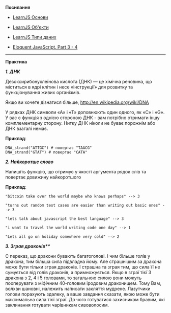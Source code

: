 
  **Посилання**
    
-   [LearnJS Основи](https://uk.javascript.info/first-steps)

-   [LearnJS Об'єкти](https://uk.javascript.info/object-basics)

-   [LearnJS Типи даних](https://uk.javascript.info/data-types)

-   [Eloquent  JavaScript. Part 3 - 4](https://eloquentjavascript.net/)
   ____________________________  

**Практика**

***1. ДНК***

Дезоксирибонуклеїнова кислота (ДНК) — це хімічна речовина, що міститься в ядрі клітин і несе «інструкції» для розвитку та функціонування живих організмів.

Якщо ви хочете дізнатися більше, http://en.wikipedia.org/wiki/DNA

У рядках ДНК символи «А» і «Т» доповнюють один одного, як «С» і «G». У вас є функція з однією стороною ДНК - вам потрібно отримати іншу комплементарну сторону. Нитку ДНК ніколи не буває порожнім або ДНК взагалі немає.

**Приклад**:

    DNA_strand("ATTGC") # повертає "TAACG"
    DNA_strand("GTAT") # повертає "CATA" 
    
***2. Найкоротше слово***

  Напишіть функцію, що отримує у якості аргумента рядок слів та повертає довижину найкоротшого

**Приклад**:

    "bitcoin take over the world maybe who knows perhaps" --> 3
    
    "turns out random test cases are easier than writing out basic ones" --> 3
    
    "lets talk about javascript the best language" --> 3
    
    "i want to travel the world writing code one day" --> 1
    
    "Lets all go on holiday somewhere very cold" --> 2
    
***3. Зграя драконів\*\****

  Є переказ, що дракони бувають багатоголові. І чим більше голів у дракона, тим більша сила підвладна йому. Але страшнішим за дракона може бути тільки зграя драконів. І страшна та зграя тим, що сила її не сумується від голів драконів, а примножується. Якщо в зграї тієї 3 дракона з 2, 4 і 5 головами, то загальною силою вони можуть пооперувати з міфічним 40-головим іродовим драконищем. Тому Вам, волхви шановні, належить написати закляття мудрене. Лазутчики голови порахують здалеку, а ваше завдання сказати, якою може бути максимальна сила тієї зграї. До чого готуватися захисникам бравим, які заклинання готувати чарівникам сивоволосим.
